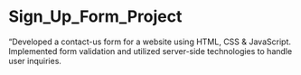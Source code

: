 # Sign_Up_Form_Project
“Developed a contact-us form for a website using HTML, CSS & JavaScript. Implemented form validation and utilized server-side technologies to handle user inquiries.
